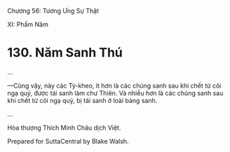  

Chương 56: Tương Ưng Sự Thật

XI: Phẩm Năm

# 130\. Năm Sanh Thú

…

—Cũng vậy, này các Tỷ-kheo, ít hơn là các chúng sanh sau khi chết từ cõi ngạ quỷ, được tái sanh làm chư Thiên. Và nhiều hơn là các chúng sanh sau khi chết từ cõi ngạ quỷ, bị tái sanh ở loài bàng sanh.

…

Hòa thượng Thích Minh Châu dịch Việt.

Prepared for SuttaCentral by Blake Walsh.
